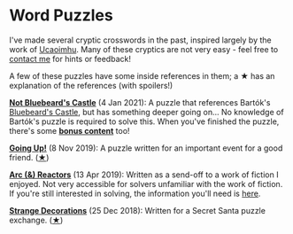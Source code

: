 # Word Puzzles

I've made several cryptic crosswords in the past, inspired largely by the work of [Ucaoimhu](http://www.math.uchicago.edu/~wald/). Many of these cryptics are not very easy - feel free to [contact me](contact_me.md) for hints or feedback!

A few of these puzzles have some inside references in them; a ★ has an explanation of the references (with spoilers!)



[**Not Bluebeard's Castle**](puzzlefiles/notbluebeard/not_bluebeard.pdf) (4 Jan 2021): A puzzle that references Bartók's [Bluebeard's Castle](https://www.dropbox.com/s/c90dmd68vu6hjcq/Bluebeards_Castle_Rew.pdf?dl=0), but has something deeper going on... No knowledge of Bartók's puzzle is required to solve this. When you've finished the puzzle, there's some [**bonus content**](puzzlefiles/notbluebeardbonus.md) too!

[**Going Up!**](puzzlefiles/goingup.pdf) (8 Nov 2019): A puzzle written for an important event for a good friend. ([★](puzzlefiles/goingup-explanation.md))

[**Arc (&) Reactors**](puzzlefiles/arcandreactor.pdf) (13 Apr 2019): Written as a send-off to a work of fiction I enjoyed. Not very accessible for solvers unfamiliar with the work of fiction. If you're still interested in solving, the information you'll need is [here](puzzlefiles/arcandreactor-info.md).

[**Strange Decorations**](puzzlefiles/strangedecorations.pdf) (25 Dec 2018): Written for a Secret Santa puzzle exchange. ([★](puzzlefiles/strangedecorations-explanation.md))